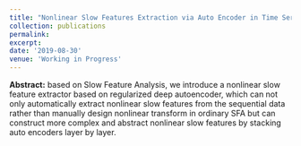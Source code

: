 ```yaml
---
title: "Nonlinear Slow Features Extraction via Auto Encoder in Time Series Analysis"
collection: publications
permalink:
excerpt:
date: '2019-08-30'
venue: 'Working in Progress'
---
```


**Abstract:** based on Slow Feature Analysis, we introduce a nonlinear slow feature extractor based on regularized deep autoencoder, which can not only automatically extract nonlinear slow features from the sequential data rather than manually design nonlinear transform in ordinary SFA but can construct more complex and abstract nonlinear slow features by stacking auto encoders layer by layer.
